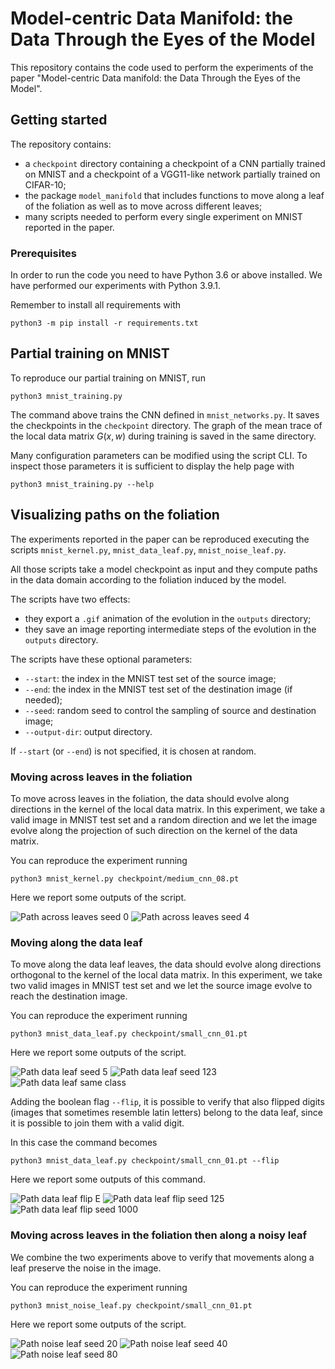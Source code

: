 # Model-centric Data Manifold: the Data Through the Eyes of the Model

This repository contains the code used to perform the experiments of the paper 
"Model-centric Data manifold: the Data Through the Eyes of the Model".

## Getting started

The repository contains:
- a `checkpoint` directory containing a checkpoint of a CNN partially trained
on MNIST and a checkpoint of a VGG11-like network partially trained on CIFAR-10;
- the package `model_manifold` that includes functions to move along a leaf
of the foliation as well as to move across different leaves;
- many scripts needed to perform every single experiment on MNIST reported in the paper.

### Prerequisites

In order to run the code you need to have Python 3.6 or above installed.
We have performed our experiments with Python 3.9.1.

Remember to install all requirements with
```
python3 -m pip install -r requirements.txt
```

## Partial training on MNIST

To reproduce our partial training on MNIST, run
```
python3 mnist_training.py
```

The command above trains the CNN defined in `mnist_networks.py`.
It saves the checkpoints in the `checkpoint` directory.
The graph of the mean trace of the local data matrix $G(x, w)$ during training
is saved in the same directory.

Many configuration parameters can be modified using the script CLI.
To inspect those parameters it is sufficient to display the help page with  
```
python3 mnist_training.py --help
```

## Visualizing paths on the foliation

The experiments reported in the paper can be reproduced executing the scripts
`mnist_kernel.py`, `mnist_data_leaf.py`, `mnist_noise_leaf.py`.

All those scripts take a model checkpoint as input and they compute
paths in the data domain according to the foliation induced by the model.

The scripts have two effects:
- they export a `.gif` animation of the evolution in the `outputs` directory;
- they save an image reporting intermediate steps of the evolution in the `outputs` directory.

The scripts have these optional parameters:
- `--start`: the index in the MNIST test set of the source image;
- `--end`: the index in the MNIST test set of the destination image (if needed);
- `--seed`: random seed to control the sampling of source and destination image;
- `--output-dir`: output directory.

If `--start` (or `--end`) is not specified, it is chosen at random.

### Moving across leaves in the foliation

To move across leaves in the foliation, the data should evolve along
directions in the kernel of the local data matrix.
In this experiment, we take a valid image in MNIST test set and a random
direction and we let the image evolve along the projection of such direction
on the kernel of the data matrix.

You can reproduce the experiment running
```
python3 mnist_kernel.py checkpoint/medium_cnn_08.pt 
```

Here we report some outputs of the script.

![Path across leaves seed 0](outputs/06311_noise.gif)
![Path across leaves seed 4](outputs/03867_noise.gif)

### Moving along the data leaf

To move along the data leaf leaves, the data should evolve along
directions orthogonal to the kernel of the local data matrix.
In this experiment, we take two valid images in MNIST test set and 
we let the source image evolve to reach the destination image.

You can reproduce the experiment running
```
python3 mnist_data_leaf.py checkpoint/small_cnn_01.pt 
```

Here we report some outputs of the script.

![Path data leaf seed 5](outputs/04185_05874.gif)
![Path data leaf seed 123](outputs/00857_04385.gif)
![Path data leaf same class](outputs/03898_09709.gif)

Adding the boolean flag `--flip`, it is possible to verify that also
flipped digits (images that sometimes resemble latin letters)
belong to the data leaf, since it is possible to join them with a valid digit.

In this case the command becomes 
```
python3 mnist_data_leaf.py checkpoint/small_cnn_01.pt --flip
```

Here we report some outputs of this command.

![Path data leaf flip E](outputs/06349_flip_07001.gif)
![Path data leaf flip seed 125](outputs/03978_flip_03645.gif)
![Path data leaf flip seed 1000](outputs/02715_flip_08760.gif)

### Moving across leaves in the foliation then along a noisy leaf

We combine the two experiments above to verify that movements
along a leaf preserve the noise in the image.

You can reproduce the experiment running
```
python3 mnist_noise_leaf.py checkpoint/small_cnn_01.pt 
```

Here we report some outputs of the script.

![Path noise leaf seed 20](outputs/02477_noise_04257.gif)
![Path noise leaf seed 40](outputs/09494_noise_08584.gif)
![Path noise leaf seed 80](outputs/08878_noise_06894.gif)

